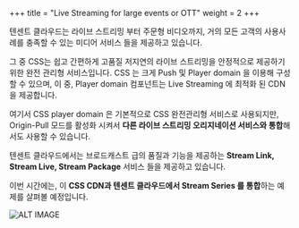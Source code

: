 +++
title = "Live Streaming for large events or OTT"
weight = 2
+++

텐센트 클라우드는 라이브 스트리밍 부터 주문형 비디오까지, 거의 모든 고객의 사용사례를 충족할 수 있는 미디어 서비스 들을 제공하고 있습니다. 

그 중 CSS는 쉽고 간편하게 고품질 저지연의 라이브 스트리밍을 안정적으로 제공하기 위한 완전 관리형 서비스입니다. 
CSS 는 크게 Push 및 Player domain 을 이용해 구성할 수 있으며, 이 중, Player domain 컴포넌트는 Live Streaming 에 최적화 된 CDN 을 제공합니다.

여기서 CSS player domain 은 기본적으로 CSS 완전관리형 서비스로 사용되지만, Origin-Pull 모드를 활성화 시켜서 **다른 라이브 스트리밍 오리지네이션 서비스와 통합**해서도 사용할 수 있습니다.

텐센트 클라우드에서는 브로드캐스트 급의 품질과 기능을 제공하는 **Stream Link, Stream Live, Stream Package** 서비스 들을 제공하고 있습니다.

이번 시간에는, 이 **CSS CDN과 텐센트 클라우드에서 Stream Series 를 통합**하는 예제를 살펴볼 예정입니다.

![ALT IMAGE](/images/overview/tencent_media_portfolio_ko.png)



